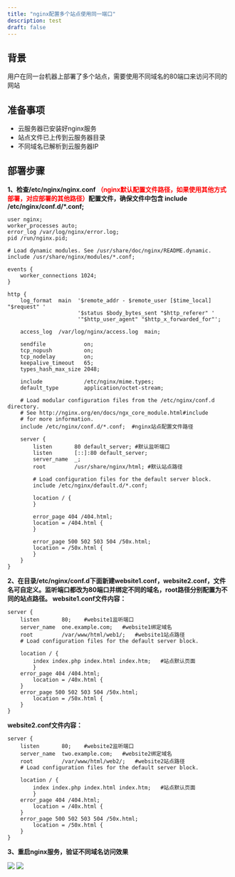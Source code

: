 ```yaml
---
title: "nginx配置多个站点使用同一端口"
description: test
draft: false
---
```


## 背景

用户在同一台机器上部署了多个站点，需要使用不同域名的80端口来访问不同的网站

## 准备事项

* 云服务器已安装好nginx服务
* 站点文件已上传到云服务器目录
* 不同域名已解析到云服务器IP

## 部署步骤
**1、检查/etc/nginx/nginx.conf <span style="color:red">（nginx默认配置文件路径，如果使用其他方式部署，对应部署的其他路径）</span>配置文件，确保文件中包含 include /etc/nginx/conf.d/*.conf;**

```nginx
user nginx;
worker_processes auto;
error_log /var/log/nginx/error.log;
pid /run/nginx.pid;

# Load dynamic modules. See /usr/share/doc/nginx/README.dynamic.
include /usr/share/nginx/modules/*.conf;

events {
    worker_connections 1024;
}

http {
    log_format  main  '$remote_addr - $remote_user [$time_local] "$request" '
                      '$status $body_bytes_sent "$http_referer" '
                      '"$http_user_agent" "$http_x_forwarded_for"';

    access_log  /var/log/nginx/access.log  main;

    sendfile            on;
    tcp_nopush          on;
    tcp_nodelay         on;
    keepalive_timeout   65;
    types_hash_max_size 2048;

    include             /etc/nginx/mime.types;
    default_type        application/octet-stream;

    # Load modular configuration files from the /etc/nginx/conf.d directory.
    # See http://nginx.org/en/docs/ngx_core_module.html#include
    # for more information.
    include /etc/nginx/conf.d/*.conf;  #nginx站点配置文件路径

    server {
        listen       80 default_server; #默认监听端口
        listen       [::]:80 default_server;
        server_name  _;
        root         /usr/share/nginx/html; #默认站点路径

        # Load configuration files for the default server block.
        include /etc/nginx/default.d/*.conf;

        location / {
        }

        error_page 404 /404.html;
        location = /404.html {
        }

        error_page 500 502 503 504 /50x.html;
        location = /50x.html {
        }
    }
}
```
**2、在目录/etc/nginx/conf.d下面新建website1.conf，website2.conf，文件名可自定义。监听端口都改为80端口并绑定不同的域名，root路径分别配置为不同的站点路径。
website1.conf文件内容：**

```nginx
server {
    listen       80;	#website1监听端口
    server_name  one.example.com;	#website1绑定域名
    root         /var/www/html/web1/;	#website1站点路径
    # Load configuration files for the default server block.

    location / {
        index index.php index.html index.htm;	#站点默认页面
        }
    error_page 404 /404.html;
        location = /40x.html {
    }
    error_page 500 502 503 504 /50x.html;
        location = /50x.html {
    }
}
```

**website2.conf文件内容：**
```nginx
server {
    listen       80;	#website2监听端口
    server_name  two.example.com;	#website2绑定域名
    root         /var/www/html/web2/;	#website2站点路径
    # Load configuration files for the default server block.

    location / {
        index index.php index.html index.htm;	#站点默认页面
        }
    error_page 404 /404.html;
        location = /40x.html {
    }
    error_page 500 502 503 504 /50x.html;
        location = /50x.html {
    }
}
```
**3、重启nginx服务，验证不同域名访问效果**

![](../../_images/nginx_mulitple_sites1.png)
![](../../_images/nginx_mulitple_sites2.png)